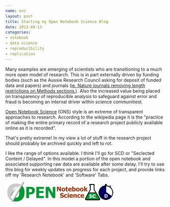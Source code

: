 ```yaml
---
name: ons
layout: post
title: Starting my Open Notebook Science Blog
date: 2013-09-13
categories: 
- notebook
- data science
- reproducibility
- replication
---
```


Many examples are emerging of scientists who are transitioning to a
much more open model of research.  This is in part externally driven
by funding bodies (such as the Aussie Research Council asking for deposit of funded data and papers) and journals
([ie. Nature journals removing length restrictions on Methods sections.](http://www.nature.com/ng/journal/v45/n5/full/ng.2621.html)). Also the increased value being placed on transparency of reproducible analysis to safeguard against error and fraud is becoming an internal driver within science communitiest.

[Open Notebook Science](http://en.wikipedia.org/wiki/Open_Notebook_Science)
(ONS) style is an extreme of transparent approaches to research.
According to the wikipedia page it is the "practice of making the
entire primary record of a research project publicly available online
as it is recorded".  

That's pretty extreme!  In my view a lot of stuff in the research project should probably be archived quickly and left to rot.

I like the range of options available.  I think I'll go for SCD or "Seclected Content / Delayed".  In this model a portion of the open notebook and associated supporting raw data are available after some delay. I'll try to use this blog for weekly updates on progress for each project, and provide links off my 'Research Notebook' and 'Software' Tabs.

![ONS-SCD.png](/images/ONS-SCD.png)
